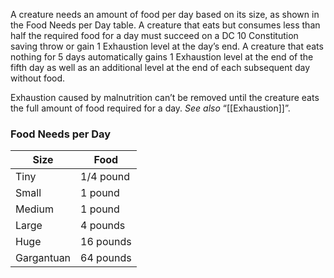 A creature needs an amount of food per day based on its size, as shown in the Food Needs per Day table. A creature that eats but consumes less than half the required food for a day must succeed on a DC 10 Constitution saving throw or gain 1 Exhaustion level at the day’s end. A creature that eats nothing for 5 days automatically gains 1 Exhaustion level at the end of the fifth day as well as an additional level at the end of each subsequent day without food.

Exhaustion caused by malnutrition can’t be removed until the creature eats the full amount of food required for a day. _See also_ “[[Exhaustion]]”.

### Food Needs per Day
|Size|Food|
|---|---|
|Tiny|1/4 pound|
|Small|1 pound|
|Medium|1 pound|
|Large|4 pounds|
|Huge|16 pounds|
|Gargantuan|64 pounds|